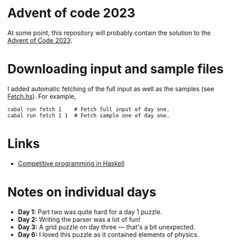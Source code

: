 
# Advent of code 2023

At some point, this repository will probably contain the solution to the [Advent
of Code 2023](https://adventofcode.com/).


# Downloading input and sample files

I added automatic fetching of the full input as well as the samples (see
[Fetch.hs](https://github.com/dschrempf/aoc23/blob/main/app/Fetch.hs)). For example,

    cabal run fetch 1    # Fetch full input of day one.
    cabal run fetch 1 1  # Fetch sample one of day one.


# Links

-   [Competitive programming in Haskell](https://byorgey.wordpress.com/2020/05/16/competitive-programming-in-haskell-summer-series/)


# Notes on individual days

-   **Day 1:** Part two was quite hard for a day 1 puzzle.
-   **Day 2:** Writing the parser was a lot of fun!
-   **Day 3:** A grid puzzle on day three &#x2014; that's a bit unexpected.
-   **Day 6:** I loved this puzzle as it contained elements of physics.

